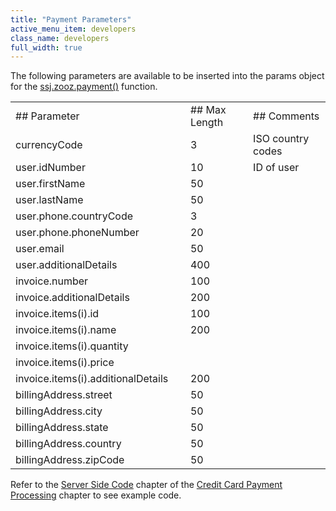 ```yaml
---
title: "Payment Parameters"
active_menu_item: developers
class_name: developers
full_width: true
---
```



The following parameters are available to be inserted into the params object for the [ssj.zooz.payment()](payment) function.

<table>
<tr>
<td width="215">
## Parameter

</td>
<td width="13">
</td>
<td width="89">
## Max Length

</td>
<td width="19">
</td>
<td width="174">
## Comments

</td>
</tr>
<tr>
<td width="215">
currencyCode

</td>
<td width="13">
</td>
<td width="89">
3

</td>
<td width="19">
</td>
<td width="174">
ISO country codes

</td>
</tr>
<tr>
<td width="215">
user.idNumber

</td>
<td width="13">
</td>
<td width="89">
10

</td>
<td width="19">
</td>
<td width="174">
ID of user

</td>
</tr>
<tr>
<td width="215">
user.firstName

</td>
<td width="13">
</td>
<td width="89">
50

</td>
<td width="19">
</td>
<td width="174">
</td>
</tr>
<tr>
<td width="215">
user.lastName

</td>
<td width="13">
</td>
<td width="89">
50

</td>
<td width="19">
</td>
<td width="174">
</td>
</tr>
<tr>
<td width="215">
user.phone.countryCode

</td>
<td width="13">
</td>
<td width="89">
3

</td>
<td width="19">
</td>
<td width="174">
</td>
</tr>
<tr>
<td width="215">
user.phone.phoneNumber

</td>
<td width="13">
</td>
<td width="89">
20

</td>
<td width="19">
</td>
<td width="174">
</td>
</tr>
<tr>
<td width="215">
user.email

</td>
<td width="13">
</td>
<td width="89">
50

</td>
<td width="19">
</td>
<td width="174">
</td>
</tr>
<tr>
<td width="215">
user.additionalDetails

</td>
<td width="13">
</td>
<td width="89">
400

</td>
<td width="19">
</td>
<td width="174">
</td>
</tr>
<tr>
<td width="215">
invoice.number

</td>
<td width="13">
</td>
<td width="89">
100

</td>
<td width="19">
</td>
<td width="174">
</td>
</tr>
<tr>
<td width="215">
invoice.additionalDetails

</td>
<td width="13">
</td>
<td width="89">
200

</td>
<td width="19">
</td>
<td width="174">
</td>
</tr>
<tr>
<td width="215">
invoice.items(i).id

</td>
<td width="13">
</td>
<td width="89">
100

</td>
<td width="19">
</td>
<td width="174">
</td>
</tr>
<tr>
<td width="215">
invoice.items(i).name

</td>
<td width="13">
</td>
<td width="89">
200

</td>
<td width="19">
</td>
<td width="174">
</td>
</tr>
<tr>
<td width="215">
invoice.items(i).quantity

</td>
<td width="13">
</td>
<td width="89">
</td>
<td width="19">
</td>
<td width="174">
</td>
</tr>
<tr>
<td width="215">
invoice.items(i).price

</td>
<td width="13">
</td>
<td width="89">
</td>
<td width="19">
</td>
<td width="174">
</td>
</tr>
<tr>
<td width="215">
invoice.items(i).additionalDetails

</td>
<td width="13">
</td>
<td width="89">
200

</td>
<td width="19">
</td>
<td width="174">
</td>
</tr>
<tr>
<td width="215">
billingAddress.street

</td>
<td width="13">
</td>
<td width="89">
50

</td>
<td width="19">
</td>
<td width="174">
</td>
</tr>
<tr>
<td width="215">
billingAddress.city

</td>
<td width="13">
</td>
<td width="89">
50

</td>
<td width="19">
</td>
<td width="174">
</td>
</tr>
<tr>
<td width="215">
billingAddress.state

</td>
<td width="13">
</td>
<td width="89">
50

</td>
<td width="19">
</td>
<td width="174">
</td>
</tr>
<tr>
<td width="215">
billingAddress.country

</td>
<td width="13">
</td>
<td width="89">
50

</td>
<td width="19">
</td>
<td width="174">
</td>
</tr>
<tr>
<td width="215">
billingAddress.zipCode

</td>
<td width="13">
</td>
<td width="89">
50

</td>
<td width="19">
</td>
<td width="174">
</td>
</tr>
</table>

Refer to the [Server Side Code](../../../../product-guide/advanced-features/credit-card-payment-processing/server-side-code) chapter of the [Credit Card Payment Processing](../../../../product-guide/advanced-features/credit-card-payment-processing/index) chapter to see example code.

